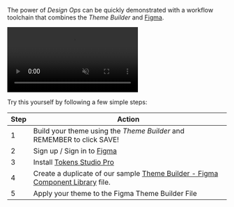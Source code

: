 The power of *Design Ops* can be quickly demonstrated with a workflow toolchain that combines the *Theme Builder* and [Figma](https://www.figma.com/design/). 

<video style="width:90% centered" controls autoplay muted>
   <source src="../../_videos/apply-theme.mp4" type="video/mp4">
</video>

Try this yourself by following a few simple steps:

| Step | Action |
| --- | --- | 
| 1 | Build your theme using the *Theme Builder* and REMEMBER to click SAVE! |
| 2 | Sign up / Sign in to [Figma](http://www.figma.com) |
| 3 | Install [Tokens Studio Pro](https://tokens.studio/) |
| 4 | Create a duplicate of our sample [Theme Builder - Figma Component Library](https://www.figma.com/community/file/1283070503551554204/Theme-Builder-Library---With-Figma-Beta) file. |
| 5 | Apply your theme to the Figma Theme Builder File | 
